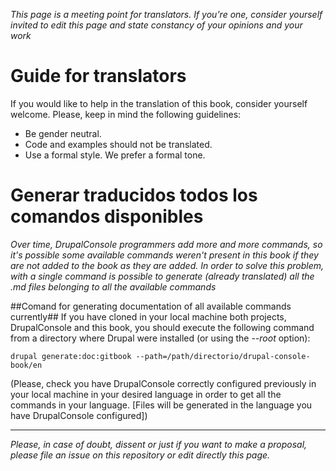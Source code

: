 
*This page is a meeting point for translators. If you're one, consider yourself invited to edit this page and state constancy of your opinions and your work*

# Guide for translators #
If you would like to help in the translation of this book, consider yourself welcome. Please, keep in mind the following guidelines:

* Be gender neutral.
* Code and examples should not be translated.
* Use a formal style. We prefer a formal tone.

# Generar traducidos todos los comandos disponibles #
*Over time, DrupalConsole programmers add more and more commands, so it's possible some available commands weren't present in this book if they are not added to the book as they are added.
In order to solve this problem, with a single command is possible to generate (already translated) all the .md files belonging to all the available commands*

##Comand for generating documentation of all available commands currently##
If you have cloned in your local machine both projects, DrupalConsole and this book, you should execute the following command from a directory where Drupal were installed (or using the *--root* option):

``` drupal generate:doc:gitbook --path=/path/directorio/drupal-console-book/en ```

(Please, check you have DrupalConsole correctly configured previously in your local machine in your desired language in order to get all the commands in your language.
[Files will be generated in the language you have DrupalConsole configured])

___
*Please, in case of doubt, dissent or just if you want to make a proposal, please file an issue on this repository or edit directly this page.*
